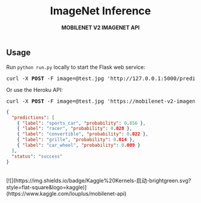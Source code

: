 <div align="center">
  <h1>ImageNet Inference</h1>
  <b>MOBILENET V2 IMAGENET API</b>
</div>

<br />

## Usage

Run `python run.py` locally to start the Flask web service:

<pre>curl -X <b>POST</b> -F image=@test.jpg 'http://127.0.0.1:5000/predict'</pre>

Or use the Heroku API:

<pre>curl -X <b>POST</b> -F image=@test.jpg 'https://mobilenet-v2-imagenet.herokuapp.com/predict'</pre>


```json
{
  "predictions": [
    { "label": "sports_car", "probability": 0.856 },
    { "label": "racer", "probability": 0.028 },
    { "label": "convertible", "probability": 0.022 },
    { "label": "grille", "probability": 0.014 },
    { "label": "car_wheel", "probability": 0.009 }
  ],
  "status": "success"
}
```
<br />
[![](https://img.shields.io/badge/Kaggle%20Kernels-启动-brightgreen.svg?style=flat-square&logo=kaggle)](https://www.kaggle.com/louplus/mobilenet-api)

